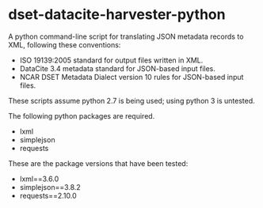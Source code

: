 # dset-datacite-harvester-python
A python command-line script for translating JSON metadata records to XML, following these conventions:

* ISO 19139:2005 standard for output files written in XML.
* DataCite 3.4 metadata standard for JSON-based input files.
* NCAR DSET Metadata Dialect version 10 rules for JSON-based input files. 

These scripts assume python 2.7 is being used; using python 3 is untested.

The following python packages are required.

* lxml 
* simplejson
* requests

These are the package versions that have been tested: 

* lxml==3.6.0
* simplejson==3.8.2
* requests==2.10.0


